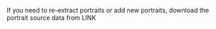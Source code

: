 If you need to re-extract portraits or add new portraits, download the portrait source data from LINK
